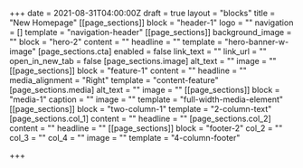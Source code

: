 +++
date = 2021-08-31T04:00:00Z
draft = true
layout = "blocks"
title = "New Homepage"
[[page_sections]]
block = "header-1"
logo = ""
navigation = []
template = "navigation-header"
[[page_sections]]
background_image = ""
block = "hero-2"
content = ""
headline = ""
template = "hero-banner-w-image"
[page_sections.cta]
enabled = false
link_text = ""
link_url = ""
open_in_new_tab = false
[page_sections.image]
alt_text = ""
image = ""
[[page_sections]]
block = "feature-1"
content = ""
headline = ""
media_alignment = "Right"
template = "content-feature"
[page_sections.media]
alt_text = ""
image = ""
[[page_sections]]
block = "media-1"
caption = ""
image = ""
template = "full-width-media-element"
[[page_sections]]
block = "two-column-1"
template = "2-column-text"
[page_sections.col_1]
content = ""
headline = ""
[page_sections.col_2]
content = ""
headline = ""
[[page_sections]]
block = "footer-2"
col_2 = ""
col_3 = ""
col_4 = ""
image = ""
template = "4-column-footer"

+++
